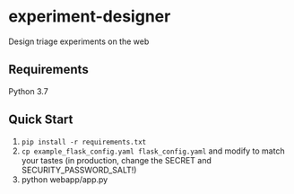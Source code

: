# experiment-designer
Design triage experiments on the web

## Requirements

Python 3.7

## Quick Start

1. `pip install -r requirements.txt`
2. `cp example_flask_config.yaml flask_config.yaml` and modify to match your tastes (in production, change the SECRET and SECURITY_PASSWORD_SALT!)
3. python webapp/app.py
